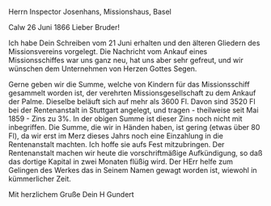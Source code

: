 Herrn Inspector Josenhans, Missionshaus, Basel

 Calw 26 Juni 1866
Lieber Bruder!

Ich habe Dein Schreiben vom 21 Juni erhalten und den älteren Gliedern des Missionsvereins vorgelegt. Die Nachricht vom Ankauf eines Missionsschiffes war uns ganz neu, hat uns aber sehr gefreut, und wir wünschen dem Unternehmen von Herzen Gottes Segen.

Gerne geben wir die Summe, welche von Kindern für das Missionsschiff gesammelt worden ist, der verehrten Missionsgesellschaft zu dem Ankauf der Palme. Dieselbe beläuft sich auf mehr als 3600 Fl. Davon sind 3520 Fl bei der Rentenanstalt in Stuttgart angelegt, und tragen - theilweise seit Mai 1859 - Zins zu 3%. In der obigen Summe ist dieser Zins noch nicht mit inbegriffen. Die Summe, die wir in Händen haben, ist gering (etwas über 80 Fl), da wir erst im Merz dieses Jahrs noch eine Einzahlung in die Rentenanstalt machten. Ich hoffe sie aufs Fest mitzubringen. Der Rentenanstalt machen wir heute die vorschriftmäßige Aufkündigung, so daß das dortige Kapital in zwei Monaten flüßig wird. Der HErr helfe zum Gelingen des Werkes das in Seinem Namen gewagt worden ist, wiewohl in kümmerlicher Zeit.

 Mit herzlichem Gruße
 Dein
 H Gundert
